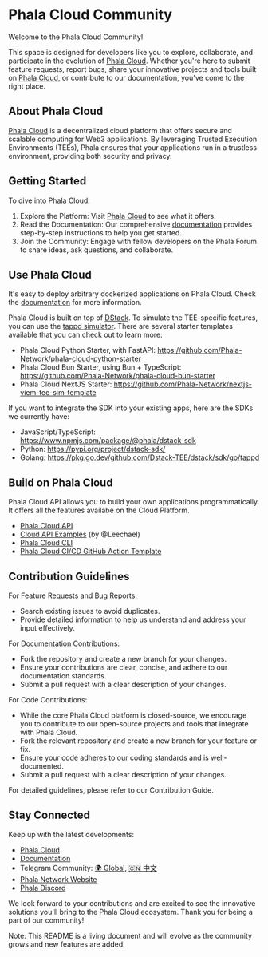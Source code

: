 # Phala Cloud Community

Welcome to the Phala Cloud Community!

This space is designed for developers like you to explore, collaborate, and participate in the evolution of [Phala Cloud](https://cloud.phala.network/register?invite=PHALAWIKI). Whether you're here to submit feature requests, report bugs, share your innovative projects and tools built on [Phala Cloud](https://cloud.phala.network/register?invite=PHALAWIKI), or contribute to our documentation, you've come to the right place.

## About Phala Cloud

[Phala Cloud](https://cloud.phala.network/register?invite=PHALAWIKI) is a decentralized cloud platform that offers secure and scalable computing for Web3 applications. By leveraging Trusted Execution Environments (TEEs), Phala ensures that your applications run in a trustless environment, providing both security and privacy.

## Getting Started

To dive into Phala Cloud:

1.	Explore the Platform: Visit [Phala Cloud](https://cloud.phala.network/register?invite=PHALAWIKI) to see what it offers.
2.	Read the Documentation: Our comprehensive [documentation](https://docs.phala.network/overview/phala-network/phala-cloud) provides step-by-step instructions to help you get started.
3.	Join the Community: Engage with fellow developers on the Phala Forum to share ideas, ask questions, and collaborate.

## Use Phala Cloud

It's easy to deploy arbitrary dockerized applications on Phala Cloud. Check the [documentation](https://docs.phala.network/overview/phala-network/phala-cloud) for more information.

Phala Cloud is built on top of [DStack](https://github.com/dstack-TEE/dstack/). To simulate the TEE-specific features, you can use the [tappd simulator](https://github.com/leechael/tappd-simulator/). There are several starter templates available that you can check out to learn more:

- Phala Cloud Python Starter, with FastAPI: https://github.com/Phala-Network/phala-cloud-python-starter
- Phala Cloud Bun Starter, using Bun + TypeScript: https://github.com/Phala-Network/phala-cloud-bun-starter
- Phala Cloud NextJS Starter: https://github.com/Phala-Network/nextjs-viem-tee-sim-template

If you want to integrate the SDK into your existing apps, here are the SDKs we currently have:

- JavaScript/TypeScript: https://www.npmjs.com/package/@phala/dstack-sdk
- Python: https://pypi.org/project/dstack-sdk/
- Golang: https://pkg.go.dev/github.com/Dstack-TEE/dstack/sdk/go/tappd

## Build on Phala Cloud

Phala Cloud API allows you to build your own applications programmatically. It offers all the features availabe on the Cloud Platform.

- [Phala Cloud API](https://cloud-api.phala.network/docs)
- [Cloud API Examples](https://github.com/Leechael/phala-cloud-api-example) (by @Leechael)
- [Phala Cloud CLI](https://github.com/Phala-Network/tee-cloud-cli.git)
- [Phala Cloud CI/CD GitHub Action Template](https://github.com/Phala-Network/cloud-tee-starter-template)

## Contribution Guidelines

For Feature Requests and Bug Reports:

- Search existing issues to avoid duplicates.
- Provide detailed information to help us understand and address your input effectively.

For Documentation Contributions:

- Fork the repository and create a new branch for your changes.
- Ensure your contributions are clear, concise, and adhere to our documentation standards.
- Submit a pull request with a clear description of your changes.

For Code Contributions:

- While the core Phala Cloud platform is closed-source, we encourage you to contribute to our open-source projects and tools that integrate with Phala Cloud.
- Fork the relevant repository and create a new branch for your feature or fix.
- Ensure your code adheres to our coding standards and is well-documented.
- Submit a pull request with a clear description of your changes.

For detailed guidelines, please refer to our Contribution Guide.

## Stay Connected

Keep up with the latest developments:
- [Phala Cloud](https://cloud.phala.network)
- [Documentation](https://docs.phala.network/overview/phala-network/phala-cloud)
- Telegram Community: [🌍 Global](https://t.me/+nbhjx1ADG9EyYmI9), [🇨🇳 中文](https://t.me/+4PcAE9qTZ1kzM2M9)
- [Phala Network Website](https://phala.network)
- [Phala Discord](https://discord.gg/phala-network)

We look forward to your contributions and are excited to see the innovative solutions you'll bring to the Phala Cloud ecosystem. Thank you for being a part of our community!

Note: This README is a living document and will evolve as the community grows and new features are added.
